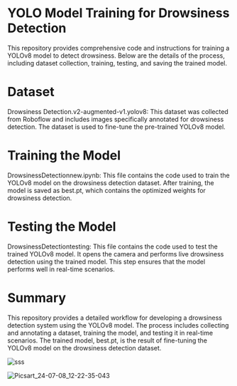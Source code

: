 # YOLO Model Training for Drowsiness Detection
This repository provides comprehensive code and instructions for training a YOLOv8 model to detect drowsiness. Below are the details of the process, including dataset collection, training, testing, and saving the trained model.

# Dataset
Drowsiness Detection.v2-augmented-v1.yolov8: This dataset was collected from Roboflow and includes images specifically annotated for drowsiness detection. The dataset is used to fine-tune the pre-trained YOLOv8 model.

# Training the Model
DrowsinessDetectionnew.ipynb: This file contains the code used to train the YOLOv8 model on the drowsiness detection dataset. After training, the model is saved as best.pt, which contains the optimized weights for drowsiness detection.

# Testing the Model
DrowsinessDetectiontesting: This file contains the code used to test the trained YOLOv8 model. It opens the camera and performs live drowsiness detection using the trained model. This step ensures that the model performs well in real-time scenarios.

# Summary
This repository provides a detailed workflow for developing a drowsiness detection system using the YOLOv8 model. The process includes collecting and annotating a dataset, training the model, and testing it in real-time scenarios. The trained model, best.pt, is the result of fine-tuning the YOLOv8 model on the drowsiness detection dataset.

![sss](https://github.com/malikhadi09/Drowsiness-Trained-Model-YOLOV8-/assets/92660593/de6e068c-1da3-4537-befb-326c6acd292c)

![Picsart_24-07-08_12-22-35-043](https://github.com/malikhadi09/Drowsiness-Trained-Model-YOLOV8-/assets/92660593/9a88a97e-626f-4f4d-854c-d774b5ec4e24)

